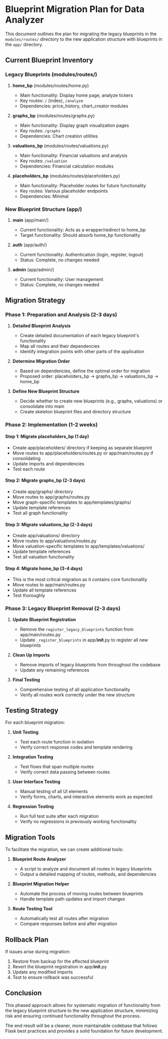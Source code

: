 # Blueprint Migration Plan for Data Analyzer

This document outlines the plan for migrating the legacy blueprints in the `modules/routes/` directory to the new application structure with blueprints in the `app/` directory.

## Current Blueprint Inventory

### Legacy Blueprints (modules/routes/)

1. **home_bp** (modules/routes/home.py)
   - Main functionality: Display home page, analyze tickers
   - Key routes: `/` (index), `/analyze`
   - Dependencies: price_history, chart_creator modules

2. **graphs_bp** (modules/routes/graphs.py)
   - Main functionality: Display graph visualization pages
   - Key routes: `/graphs`
   - Dependencies: Chart creation utilities

3. **valuations_bp** (modules/routes/valuations.py)
   - Main functionality: Financial valuations and analysis
   - Key routes: `/valuation`
   - Dependencies: Financial calculation modules

4. **placeholders_bp** (modules/routes/placeholders.py)
   - Main functionality: Placeholder routes for future functionality
   - Key routes: Various placeholder endpoints
   - Dependencies: Minimal

### New Blueprint Structure (app/)

1. **main** (app/main/)
   - Current functionality: Acts as a wrapper/redirect to home_bp
   - Target functionality: Should absorb home_bp functionality

2. **auth** (app/auth/)
   - Current functionality: Authentication (login, register, logout)
   - Status: Complete, no changes needed

3. **admin** (app/admin/)
   - Current functionality: User management
   - Status: Complete, no changes needed

## Migration Strategy

### Phase 1: Preparation and Analysis (2-3 days)

1. **Detailed Blueprint Analysis**
   - Create detailed documentation of each legacy blueprint's functionality
   - Map all routes and their dependencies
   - Identify integration points with other parts of the application

2. **Determine Migration Order**
   - Based on dependencies, define the optimal order for migration
   - Proposed order: placeholders_bp → graphs_bp → valuations_bp → home_bp

3. **Define New Blueprint Structure**
   - Decide whether to create new blueprints (e.g., graphs, valuations) or consolidate into main
   - Create skeleton blueprint files and directory structure

### Phase 2: Implementation (1-2 weeks)

#### Step 1: Migrate placeholders_bp (1 day)
   - Create app/placeholders/ directory if keeping as separate blueprint
   - Move routes to app/placeholders/routes.py or app/main/routes.py if consolidating
   - Update imports and dependencies
   - Test each route

#### Step 2: Migrate graphs_bp (2-3 days)
   - Create app/graphs/ directory
   - Move routes to app/graphs/routes.py
   - Move graph-specific templates to app/templates/graphs/
   - Update template references
   - Test all graph functionality

#### Step 3: Migrate valuations_bp (2-3 days)
   - Create app/valuations/ directory
   - Move routes to app/valuations/routes.py
   - Move valuation-specific templates to app/templates/valuations/
   - Update template references
   - Test all valuation functionality

#### Step 4: Migrate home_bp (3-4 days)
   - This is the most critical migration as it contains core functionality
   - Move routes to app/main/routes.py
   - Update all template references
   - Test thoroughly

### Phase 3: Legacy Blueprint Removal (2-3 days)

1. **Update Blueprint Registration**
   - Remove the `register_legacy_blueprints` function from app/main/routes.py
   - Update `_register_blueprints` in app/__init__.py to register all new blueprints

2. **Clean Up Imports**
   - Remove imports of legacy blueprints from throughout the codebase
   - Update any remaining references

3. **Final Testing**
   - Comprehensive testing of all application functionality
   - Verify all routes work correctly under the new structure

## Testing Strategy

For each blueprint migration:

1. **Unit Testing**
   - Test each route function in isolation
   - Verify correct response codes and template rendering

2. **Integration Testing**
   - Test flows that span multiple routes
   - Verify correct data passing between routes

3. **User Interface Testing**
   - Manual testing of all UI elements
   - Verify forms, charts, and interactive elements work as expected

4. **Regression Testing**
   - Run full test suite after each migration
   - Verify no regressions in previously working functionality

## Migration Tools

To facilitate the migration, we can create additional tools:

1. **Blueprint Route Analyzer**
   - A script to analyze and document all routes in legacy blueprints
   - Output a detailed mapping of routes, methods, and dependencies

2. **Blueprint Migration Helper**
   - Automate the process of moving routes between blueprints
   - Handle template path updates and import changes

3. **Route Testing Tool**
   - Automatically test all routes after migration
   - Compare responses before and after migration

## Rollback Plan

If issues arise during migration:

1. Restore from backup for the affected blueprint
2. Revert the blueprint registration in app/__init__.py
3. Update any modified imports
4. Test to ensure rollback was successful

## Conclusion

This phased approach allows for systematic migration of functionality from the legacy blueprint structure to the new application structure, minimizing risk and ensuring continued functionality throughout the process.

The end result will be a cleaner, more maintainable codebase that follows Flask best practices and provides a solid foundation for future development.
